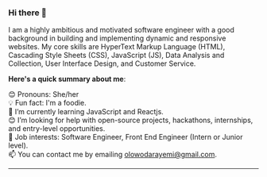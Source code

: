### Hi there 👋



I am a highly ambitious and motivated software engineer with a good background in building and implementing dynamic and responsive websites.
My core skills are HyperText Markup Language (HTML), Cascading Style Sheets (CSS), JavaScript (JS), Data Analysis and Collection, User Interface Design, and Customer Service. 

**Here's a quick summary about me**:

😊 Pronouns: She/her <br>
💡 Fun fact: I'm a foodie. <br>
🌱 I’m currently learning JavaScript and Reactjs.<br>
😊 I’m looking for help with open-source projects, hackathons, internships, and entry-level opportunities.<br>
💼 Job interests: Software Engineer, Front End Engineer (Intern or Junior level). <br>
📫 You can contact me by emailing olowodarayemi@gmail.com. <br>

---

